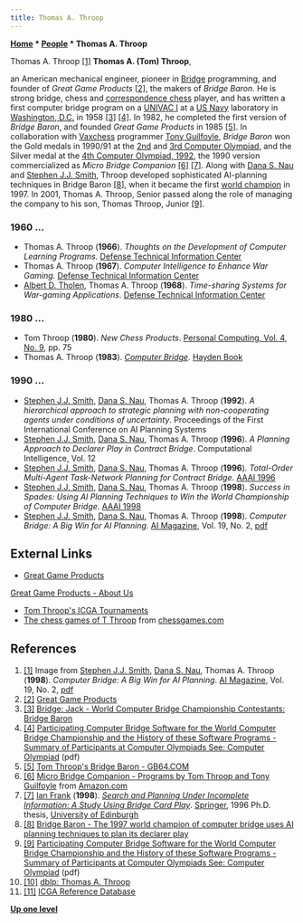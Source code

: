 ```yaml
---
title: Thomas A. Throop
---
```

**[Home](Home "Home") \* [People](People "People") \* Thomas A. Throop**



 [](File:ThomasAThroop.jpg) Thomas A. Throop <a id="cite-note-1" href="#cite-ref-1">[1]</a> 
**Thomas A. (Tom) Throop**,  

an American mechanical engineer, pioneer in [Bridge](index.php?title=Bridge&action=edit&redlink=1 "Bridge (page does not exist)") programming, and founder of *Great Game Products* <a id="cite-note-2" href="#cite-ref-2">[2]</a>, the makers of *Bridge Baron*. 
He is strong bridge, chess and [correspondence chess](https://en.wikipedia.org/wiki/Correspondence_chess) player, and has written a first computer bridge program on a [UNIVAC I](index.php?title=UNIVAC_I&action=edit&redlink=1 "UNIVAC I (page does not exist)") at a [US Navy](https://en.wikipedia.org/wiki/United_States_Navy) laboratory in [Washington, D.C.](https://en.wikipedia.org/wiki/Washington,_D.C.) in 1958 <a id="cite-note-3" href="#cite-ref-3">[3]</a> <a id="cite-note-4" href="#cite-ref-4">[4]</a>. 
In 1982, he completed the first version of *Bridge Baron*, and founded *Great Game Products* in 1985 <a id="cite-note-5" href="#cite-ref-5">[5]</a>. 
In collaboration with [Vaxchess](Vaxchess "Vaxchess") programmer [Tony Guilfoyle](Tony_Guilfoyle "Tony Guilfoyle"), *Bridge Baron* won the Gold medals in 1990/91 at the [2nd](2nd_Computer_Olympiad#Bridge "2nd Computer Olympiad") and [3rd Computer Olympiad](3rd_Computer_Olympiad#Bridge "3rd Computer Olympiad"), and the Silver medal at the [4th Computer Olympiad, 1992](4th_Computer_Olympiad#Bridge "4th Computer Olympiad"), the 1990 version commercialized as *Micro Bridge Companion* <a id="cite-note-6" href="#cite-ref-6">[6]</a> <a id="cite-note-7" href="#cite-ref-7">[7]</a>. 
Along with [Dana S. Nau](Dana_S._Nau "Dana S. Nau") and [Stephen J.J. Smith](Stephen_J.J._Smith "Stephen J.J. Smith"), Throop developed sophisticated AI-planning techniques in Bridge Baron <a id="cite-note-8" href="#cite-ref-8">[8]</a>, when it became the first [world champion](https://en.wikipedia.org/wiki/Computer_bridge#World_Computer-Bridge_Championship) in 1997. 
In 2001, Thomas A. Throop, Senior passed along the role of managing the company to his son, Thomas Throop, Junior <a id="cite-note-9" href="#cite-ref-9">[9]</a>. 



### 1960 ...


* Thomas A. Throop (**1966**). *Thoughts on the Development of Computer Learning Programs*. [Defense Technical Information Center](https://en.wikipedia.org/wiki/Defense_Technical_Information_Center)
* Thomas A. Throop (**1967**). *Computer Intelligence to Enhance War Gaming*. [Defense Technical Information Center](https://en.wikipedia.org/wiki/Defense_Technical_Information_Center)
* [Albert D. Tholen](http://www.worldcat.org/identities/lccn-n82-208460), Thomas A. Throop (**1968**). *Time-sharing Systems for War-gaming Applications*. [Defense Technical Information Center](https://en.wikipedia.org/wiki/Defense_Technical_Information_Center)


### 1980 ...


* Tom Throop (**1980**). *New Chess Products*. [Personal Computing, Vol. 4, No. 9](Personal_Computing#4_9 "Personal Computing"), pp. 75
* Thomas A. Throop (**1983**). *[Computer Bridge](http://www.worldcat.org/title/computer-bridge/oclc/9557904)*. [Hayden Book](https://en.wikipedia.org/wiki/Hayden_Books)


### 1990 ...


* [Stephen J.J. Smith](Stephen_J.J._Smith "Stephen J.J. Smith"), [Dana S. Nau](Dana_S._Nau "Dana S. Nau"), Thomas A. Throop (**1992**). *A hierarchical approach to strategic planning with non-cooperating agents under conditions of uncertainty*. Proceedings of the First International Conference on AI Planning Systems
* [Stephen J.J. Smith](Stephen_J.J._Smith "Stephen J.J. Smith"), [Dana S. Nau](Dana_S._Nau "Dana S. Nau"), Thomas A. Throop (**1996**). *A Planning Approach to Declarer Play in Contract Bridge*. Computational Intelligence, Vol. 12
* [Stephen J.J. Smith](Stephen_J.J._Smith "Stephen J.J. Smith"), [Dana S. Nau](Dana_S._Nau "Dana S. Nau"), Thomas A. Throop (**1996**). *Total-Order Multi-Agent Task-Network Planning for Contract Bridge*. [AAAI 1996](Conferences#AAAI-96 "Conferences")
* [Stephen J.J. Smith](Stephen_J.J._Smith "Stephen J.J. Smith"), [Dana S. Nau](Dana_S._Nau "Dana S. Nau"), Thomas A. Throop (**1998**). *Success in Spades: Using AI Planning Techniques to Win the World Championship of Computer Bridge*. [AAAI 1998](Conferences#AAAI-98 "Conferences")
* [Stephen J.J. Smith](Stephen_J.J._Smith "Stephen J.J. Smith"), [Dana S. Nau](Dana_S._Nau "Dana S. Nau"), Thomas A. Throop (**1998**). *Computer Bridge: A Big Win for AI Planning*. [AI Magazine](AAAI#AIMAG "AAAI"), Vol. 19, No. 2, [pdf](http://www.cs.umd.edu/~nau/papers/smith1998computer.pdf)


## External Links


* [Great Game Products](http://www.greatgameproducts.com/)


 [Great Game Products - About Us](http://www.greatgameproducts.com/about_us)
* [Tom Throop's ICGA Tournaments](https://www.game-ai-forum.org/icga-tournaments/person.php?id=264)
* [The chess games of T Throop](http://www.chessgames.com/perl/chessplayer?pid=18652) from [chessgames.com](http://www.chessgames.com/index.html)


## References


1. <a id="cite-ref-1" href="#cite-note-1">[1]</a> Image from [Stephen J.J. Smith](Stephen_J.J._Smith "Stephen J.J. Smith"), [Dana S. Nau](Dana_S._Nau "Dana S. Nau"), Thomas A. Throop (**1998**). *Computer Bridge: A Big Win for AI Planning*. [AI Magazine](AAAI#AIMAG "AAAI"), Vol. 19, No. 2, [pdf](http://www.cs.umd.edu/~nau/papers/smith1998computer.pdf)
2. <a id="cite-ref-2" href="#cite-note-2">[2]</a> [Great Game Products](http://www.greatgameproducts.com/)
3. <a id="cite-ref-3" href="#cite-note-3">[3]</a> [Bridge: Jack - World Computer Bridge Championship Contestants: Bridge Baron](http://www.jackbridge.com/ewkprt.htm#bridgebaron)
4. <a id="cite-ref-4" href="#cite-note-4">[4]</a> [Participating Computer Bridge Software for the World Computer Bridge Championship and the History of these Software Programs - Summary of Participants at Computer Olympiads See: Computer Olympiad](http://www.bridgeguys.com/CGlossary/Computer/CBProgrammers.pdf) (pdf)
5. <a id="cite-ref-5" href="#cite-note-5">[5]</a> [Tom Throop's Bridge Baron - GB64.COM](http://www.gb64.com/game.php?id=17023&d=39)
6. <a id="cite-ref-6" href="#cite-note-6">[6]</a> [Micro Bridge Companion - Programs by Tom Throop and Tony Guilfoyle](https://www.amazon.com/BRIDGE-COMPANION-DISKETTE-PROGRAMS-GUILFOYLE/dp/B000KX4VPC) from [Amazon.com](https://en.wikipedia.org/wiki/Amazon.com)
7. <a id="cite-ref-7" href="#cite-note-7">[7]</a> [Ian Frank](Ian_Frank "Ian Frank") (**1998**). *[Search and Planning Under Incomplete Information: A Study Using Bridge Card Play](http://www.goodreads.com/book/show/7998822-search-and-planning-under-incomplete-information)*. [Springer](https://en.wikipedia.org/wiki/Springer_Science%2BBusiness_Media), 1996 Ph.D. thesis, [University of Edinburgh](University_of_Edinburgh "University of Edinburgh")
8. <a id="cite-ref-8" href="#cite-note-8">[8]</a> [Bridge Baron - The 1997 world champion of computer bridge uses AI planning techniques to plan its declarer play](http://www.cs.umd.edu/%7Enau/bridge/bridge.html)
9. <a id="cite-ref-9" href="#cite-note-9">[9]</a> [Participating Computer Bridge Software for the World Computer Bridge Championship and the History of these Software Programs - Summary of Participants at Computer Olympiads See: Computer Olympiad](http://www.bridgeguys.com/CGlossary/Computer/CBProgrammers.pdf) (pdf)
10. <a id="cite-ref-10" href="#cite-note-10">[10]</a> [dblp: Thomas A. Throop](https://dblp.uni-trier.de/pers/hd/t/Throop:Thomas_A=.html)
11. <a id="cite-ref-11" href="#cite-note-11">[11]</a> [ICGA Reference Database](ICGA_Journal#RefDB "ICGA Journal")

**[Up one level](People "People")**







 
